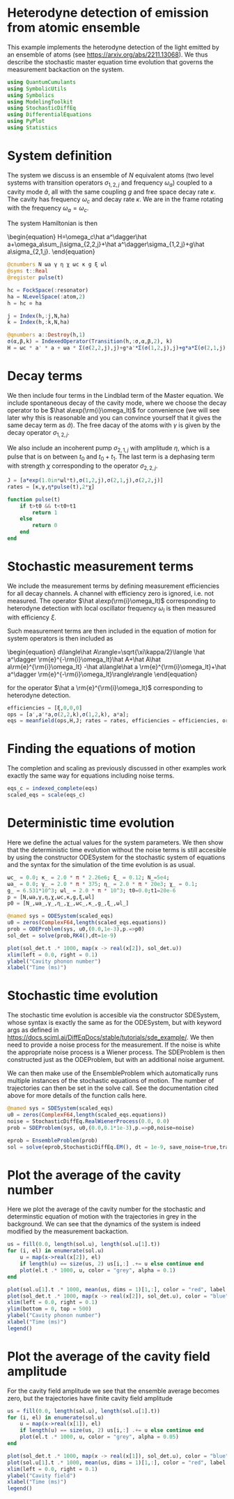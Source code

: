 # Heterodyne detection of emission from atomic ensemble
This example implements the heterodyne detection of the light emitted by an ensemble of atoms (see https://arxiv.org/abs/2211.13068). We thus describe the stochastic master equation time evolution that governs the measurement backaction on the system. 


```julia
using QuantumCumulants
using SymbolicUtils
using Symbolics
using ModelingToolkit
using StochasticDiffEq
using DifferentialEquations
using PyPlot
using Statistics
```

# System definition 
The system we discuss is an ensemble of $N$ equivalent atoms (two level systems with transition operators $\sigma_{1,2,j}$ and frequency $\omega_a$) coupled to a cavity mode $\hat a$, all with the same coupling $g$ and free space decay rate $\kappa$. The cavity has frequency $\omega_c$ and decay rate $\kappa$. We are in the frame rotating with the frequency $\omega_a=\omega_c$.

The system Hamiltonian is then

\begin{equation}
H=\omega_c\hat a^\dagger\hat a+\omega_a\sum_j\sigma_{2,2,j}+\hat a^\dagger\sigma_{1,2,j}+g\hat a\sigma_{2,1,j}.
\end{equation}


```julia
@cnumbers N ωa γ η χ ωc κ g ξ ωl
@syms t::Real
@register pulse(t)

hc = FockSpace(:resonator)
ha = NLevelSpace(:atom,2)
h = hc ⊗ ha

j = Index(h,:j,N,ha)
k = Index(h,:k,N,ha)

@qnumbers a::Destroy(h,1)
σ(α,β,k) = IndexedOperator(Transition(h,:σ,α,β,2), k)
H = ωc * a' * a + ωa * Σ(σ(2,2,j),j)+g*a'*Σ(σ(1,2,j),j)+g*a*Σ(σ(2,1,j),j);
```

# Decay terms

We then include four terms in the Lindblad term of the Master equation. We include spontaneous decay of the cavity mode, where we choose the decay operator to be $\hat a\exp(\rm{i}\omega_lt)$ for convenience (we will see later why this is reasonable and you can convince yourself that it gives the same decay term as $\hat a$). The free dacay of the atoms with $\gamma$ is given by the decay operator $\sigma_{1,2,j}$.

We also include an incoherent pump $\sigma_{2,1,j}$ with amplitude $\eta$, which is a pulse that is on between $t_0$ and $t_0+t_1$. The last term is a dephasing term with strength $\chi$ corresponding to the operator $\sigma_{2,2,j}$.


```julia
J = [a*exp(1.0im*ωl*t),σ(1,2,j),σ(2,1,j),σ(2,2,j)]
rates = [κ,γ,η*pulse(t),2*χ]

function pulse(t)
    if t>t0 && t<t0+t1
        return 1
    else
        return 0
    end
end
```

# Stochastic measurement terms
We include the measurement terms by defining measurement efficiencies for all decay channels. A channel with efficiency zero is ignored, i.e. not measured. The operator $\hat a\exp(\rm{i}\omega_lt)$ corresponding to heterodyne detection with local oscillator frequency $\omega_l$ is then measured with efficiency $\xi$. 

Such measurement terms are then included in the equation of motion for system operators is then included as 

\begin{equation}
d\langle\hat A\rangle=\sqrt{\xi\kappa/2}\langle \hat a^\dagger \rm{e}^{-\rm{i}\omega_lt}\hat A+\hat A\hat a\rm{e}^{\rm{i}\omega_lt} -\hat a\langle\hat a \rm{e}^{\rm{i}\omega_lt}+\hat a^\dagger \rm{e}^{-\rm{i}\omega_lt}\rangle\rangle
\end{equation}

for the operator $\hat a \rm{e}^{\rm{i}\omega_lt}$  corresponding to heterodyne detection.


```julia
efficiencies = [ξ,0,0,0]
ops = [a',a'*a,σ(2,2,k),σ(1,2,k), a*a];
eqs = meanfield(ops,H,J; rates = rates, efficiencies = efficiencies, order = 2)
```

# Finding the equations of motion
The completion and scaling as previously discussed in other examples work exactly the same way for equations including noise terms.


```julia
eqs_c = indexed_complete(eqs)
scaled_eqs = scale(eqs_c)
```

# Deterministic time evolution
Here we define the actual values for the system parameters. We then show that the deterministic time evolution without the noise terms is still accesible by using the constructor ODESystem for the stochastic system of equations and the syntax for the simulation of the time evolution is as usual.


```julia
ωc_ = 0.0; κ_ = 2.0 * π * 2.26e6; ξ_ = 0.12; N_=5e4; 
ωa_ = 0.0; γ_ = 2.0 * π * 375; η_ = 2.0 * π * 20e3; χ_ = 0.1; 
g_ = 6.531*10^3; ωl_ = 2.0 * π * 10^3; t0=0.0;t1=20e-6
p = [N,ωa,γ,η,χ,ωc,κ,g,ξ,ωl]
p0 = [N_,ωa_,γ_,η_,χ_,ωc_,κ_,g_,ξ_,ωl_]

@named sys = ODESystem(scaled_eqs)
u0 = zeros(ComplexF64,length(scaled_eqs.equations))
prob = ODEProblem(sys, u0,(0.0,1e-3),p.=>p0)
sol_det = solve(prob,RK4(),dt=1e-9)

plot(sol_det.t .* 1000, map(x -> real(x[2]), sol_det.u))
xlim(left = 0.0, right = 0.1)
ylabel("Cavity phonon number")
xlabel("Time (ms)")
```

# Stochastic time evolution
The stochastic time evolution is accesible via the constructor SDESystem, whose syntax is exactly the same as for the ODESystem, but with keyword args as defined in https://docs.sciml.ai/DiffEqDocs/stable/tutorials/sde_example/. We then need to provide a noise process for the measurement. If the noise is white the appropriate noise process is a Wiener process. The SDEProblem is then constructed just as the ODEProblem, but with an additional noise argument.

We can then make use of the EnsembleProblem which automatically runs multiple instances of the stochastic equations of motion. The number of trajectories can then be set in the solve call. See the documentation cited above for more details of the function calls here.


```julia
@named sys = SDESystem(scaled_eqs)
u0 = zeros(ComplexF64,length(scaled_eqs.equations))
noise = StochasticDiffEq.RealWienerProcess(0.0, 0.0)
prob = SDEProblem(sys, u0,(0.0,0.1*1e-3),p.=>p0,noise=noise)

eprob = EnsembleProblem(prob)
sol = solve(eprob,StochasticDiffEq.EM(), dt = 1e-9, save_noise=true,trajectories=256,saveat=0:1e-6:0.1*1e-3)
```

# Plot the average of the cavity number
Here we plot the average of the cavity number for the stochastic and determinstic equation of motion with the trajectories in grey in the background. We can see that the dynamics of the system is indeed modified by the measurement backaction.


```julia
us = fill(0.0, length(sol.u), length(sol.u[1].t))
for (i, el) in enumerate(sol.u)
    u = map(x->real(x[2]), el)
    if length(u) == size(us, 2) us[i,:] .+= u else continue end
    plot(el.t .* 1000, u, color = "grey", alpha = 0.1)
end

plot(sol.u[1].t .* 1000, mean(us, dims = 1)[1,:], color = "red", label = "stochastic")
plot(sol_det.t .* 1000, map(x -> real(x[2]), sol_det.u), color = "blue", label = "deterministic")
xlim(left = 0.0, right = 0.1)
ylim(bottom = 0, top = 500)
ylabel("Cavity phonon number")
xlabel("Time (ms)")
legend()
```

# Plot the average of the cavity field amplitude
For the cavity field amplitude we see that the ensemble average becomes zero, but the trajectories have finite cavity field amplitude 


```julia
us = fill(0.0, length(sol.u), length(sol.u[1].t))
for (i, el) in enumerate(sol.u)
    u = map(x->real(x[1]), el)
    if length(u) == size(us, 2) us[i,:] .+= u else continue end
    plot(el.t .* 1000, u, color = "grey", alpha = 0.05)
end

plot(sol_det.t .* 1000, map(x -> real(x[1]), sol_det.u), color = "blue", label = "deterministic")
plot(sol.u[1].t .* 1000, mean(us, dims = 1)[1,:], color = "red", label = "stochastic")
xlim(left = 0.0, right = 0.1)
ylabel("Cavity field")
xlabel("Time (ms)")
legend()
```
